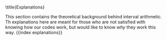 \title{Explanations}

This section contains the theoretical background behind interval arithmetic. Th explanations here are meant for those who are not satisfied with knowing how our codes work, but would like to know *why* they work this way.
{{index explanations}}
